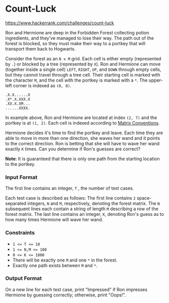 # Count-Luck
https://www.hackerrank.com/challenges/count-luck

Ron and Hermione are deep in the Forbidden Forest collecting potion ingredients, and they've managed to lose their way. The path out of the forest is blocked, so they must make their way to a portkey that will transport them back to Hogwarts.

Consider the forest as an `N x M` grid. Each cell is either empty (represented by `.`) or blocked by a tree (represented by `X`). Ron and Hermione can move (together inside a single cell) `LEFT`, `RIGHT`, `UP`, and `DOWN` through empty cells, but they cannot travel through a tree cell. Their starting cell is marked with the character `M`, and the cell with the portkey is marked with a `*`. The upper-left corner is indexed as `(0, 0)`.

    .X.X......X
    .X*.X.XXX.X
    .XX.X.XM...
    ......XXXX.
    
In example above, Ron and Hermione are located at index `(2, 7)` and the portkey is at `(1, 2)`. Each cell is indexed according to [Matrix Conventions](https://www.hackerrank.com/scoring/board-convention).

Hermione decides it's time to find the portkey and leave. Each time they are able to move in more than one direction, she waves her wand and it points to the correct direction. Ron is betting that she will have to wave her wand exactly `K` times. Can you determine if Ron's guesses are correct?

**Note**: It is guaranteed that there is only one path from the starting location to the portkey.

<h3>Input Format</h3>

The first line contains an integer, `T` , the number of test cases.

Each test case is described as follows: 
The first line contains `2` space-separated integers, `N` and `M`, respectively, denoting the forest matrix. 
The `N` subsequent lines each contain a string of length `M` describing a row of the forest matrix. 
The last line contains an integer, `K`, denoting Ron's guess as to how many times Hermione will wave her wand.

<h3>Constraints</h3>

 - `1 <= T <= 10`
 - `1 <= N,M <= 100`
 - `0 <= K <= 1000`
 - There will be exactly one `M` and one `*` in the forest.
 - Exactly one path exists between `M` and `*`.
 
<h3>Output Format</h3>
On a new line for each test case, print "Impressed" if Ron impresses Hermione by guessing correctly; otherwise, print "Oops!".
